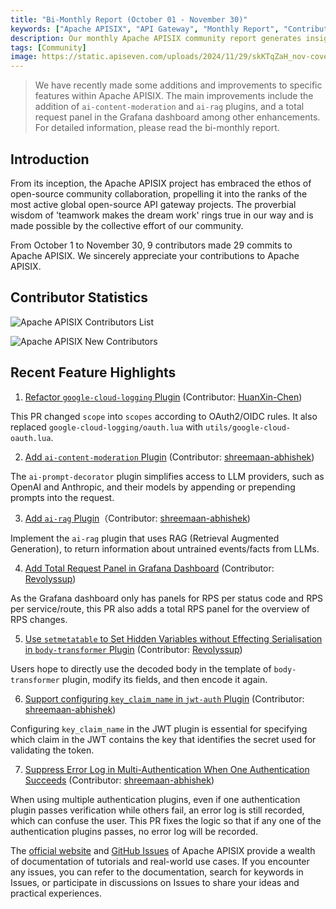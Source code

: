 ```yaml
---
title: "Bi-Monthly Report (October 01 - November 30)"
keywords: ["Apache APISIX", "API Gateway", "Monthly Report", "Contributor"]
description: Our monthly Apache APISIX community report generates insights into the project's monthly developments. The reports provide a pathway into the Apache APISIX community, ensuring that you stay well-informed and actively involved.
tags: [Community]
image: https://static.apiseven.com/uploads/2024/11/29/skKTqZaH_nov-cover-en.png
---
```


> We have recently made some additions and improvements to specific features within Apache APISIX. The main improvements include the addition of `ai-content-moderation` and `ai-rag` plugins, and a total request panel in the Grafana dashboard among other enhancements. For detailed information, please read the bi-monthly report.
<!--truncate-->

## Introduction

From its inception, the Apache APISIX project has embraced the ethos of open-source community collaboration, propelling it into the ranks of the most active global open-source API gateway projects. The proverbial wisdom of 'teamwork makes the dream work' rings true in our way and is made possible by the collective effort of our community.

From October 1 to November 30, 9 contributors made 29 commits to Apache APISIX. We sincerely appreciate your contributions to Apache APISIX.

## Contributor Statistics

![Apache APISIX Contributors List](https://static.apiseven.com/uploads/2024/11/29/7z0d7q0r_contributors-nov.png)

![Apache APISIX New Contributors](https://static.apiseven.com/uploads/2024/11/29/WZfXkBqp_nov-new-contributors.png)

## Recent Feature Highlights

1. [Refactor `google-cloud-logging` Plugin](https://github.com/apache/apisix/pull/11596) (Contributor: [HuanXin-Chen](https://github.com/HuanXin-Chen))

This PR changed `scope` into `scopes` according to OAuth2/OIDC rules. It also replaced `google-cloud-logging/oauth.lua` with `utils/google-cloud-oauth.lua`.

2. [Add `ai-content-moderation` Plugin](https://github.com/apache/apisix/pull/11541) (Contributor: [shreemaan-abhishek](https://github.com/shreemaan-abhishek))

The `ai-prompt-decorator` plugin simplifies access to LLM providers, such as OpenAI and Anthropic, and their models by appending or prepending prompts into the request.

3. [Add `ai-rag` Plugin](https://github.com/apache/apisix/pull/11568)（Contributor: [shreemaan-abhishek](https://github.com/shreemaan-abhishek))

Implement the `ai-rag` plugin that uses RAG (Retrieval Augmented Generation), to return information about untrained events/facts from LLMs.

4. [Add Total Request Panel in Grafana Dashboard](https://github.com/apache/apisix/pull/11692) (Contributor: [Revolyssup](https://github.com/Revolyssup))

As the Grafana dashboard only has panels for RPS per status code and RPS per service/route, this PR also adds a total RPS panel for the overview of RPS changes.

5. [Use `setmetatable` to Set Hidden Variables without Effecting Serialisation in `body-transformer` Plugin](https://github.com/apache/apisix/pull/11770) (Contributor: [Revolyssup](https://github.com/Revolyssup))

Users hope to directly use the decoded body in the template of `body-transformer` plugin, modify its fields, and then encode it again.

6. [Support configuring `key_claim_name` in `jwt-auth` Plugin](https://github.com/apache/apisix/pull/11772) (Contributor: [shreemaan-abhishek](https://github.com/shreemaan-abhishek))

Configuring `key_claim_name` in the JWT plugin is essential for specifying which claim in the JWT contains the key that identifies the secret used for validating the token.

7. [Suppress Error Log in Multi-Authentication When One Authentication Succeeds](https://github.com/apache/apisix/pull/11775) (Contributor: [shreemaan-abhishek](https://github.com/shreemaan-abhishek))

When using multiple authentication plugins, even if one authentication plugin passes verification while others fail, an error log is still recorded, which can confuse the user. This PR fixes the logic so that if any one of the authentication plugins passes, no error log will be recorded.

The [official website](https://apisix.apache.org/) and [GitHub Issues](https://github.com/apache/apisix/issues) of Apache APISIX provide a wealth of documentation of tutorials and real-world use cases. If you encounter any issues, you can refer to the documentation, search for keywords in Issues, or participate in discussions on Issues to share your ideas and practical experiences.
